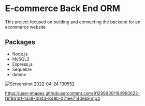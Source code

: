 # E-commerce Back End ORM

This project focused on building and connecting the backend for an ecommerce website.
## Packages
-   Node.js
-   MySQL2
-   Express.js
-   Sequelize
-   dotenv

![Screenshot 2022-04-24 130552](https://user-images.githubusercontent.com/91299930/164990243-3e635bdc-2c5a-4e52-bc33-195d2c8aa04f.jpg)



https://user-images.githubusercontent.com/91299930/164990622-f6f861b1-1d38-4044-849b-021ee7140eb9.mp4

